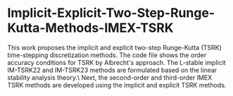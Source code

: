 # Implicit-Explicit-Two-Step-Runge-Kutta-Methods-IMEX-TSRK
This work proposes the implicit and explicit two-step Runge-Kutta (TSRK) time-stepping discretization methods.
The code file shows the order accuracy conditions for TSRK by Albrecht's approach.
The L-stable implicit IM-TSRK22 and IM-TSRK23 methods are formulated based on the linear stability analysis theory.\\
Next, the second-order and third-order IMEX TSRK methods are developed using the implicit and explicit TSRK methods.
